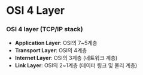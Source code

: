 # OSI 4 Layer

### OSI 4 layer (TCP/IP stack)

- **Application Layer**: OSI의 7~5계층
- **Transport Layer**: OSI의 4계층
- **Internet Layer**: OSI의 3계층 (네트워크 계층)
- **Link Layer**: OSI의 2~1계층 (데이터 링크 및 물리 계층)
